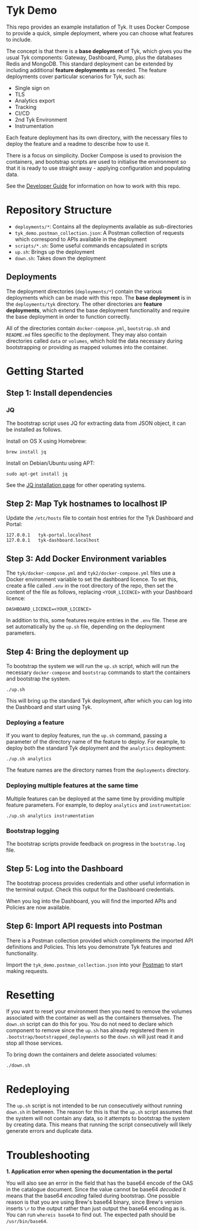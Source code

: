 # Tyk Demo

This repo provides an example installation of Tyk. It uses Docker Compose to provide a quick, simple deployment, where you can choose what features to include.

The concept is that there is a **base deployment** of Tyk, which gives you the usual Tyk components: Gateway, Dashboard, Pump, plus the databases Redis and MongoDB. This standard deployment can be extended by including additional **feature deployments** as needed. The feature deployments cover particular scenarios for Tyk, such as:

* Single sign on
* TLS
* Analytics export
* Tracking
* CI/CD
* 2nd Tyk Environment
* Instrumentation

Each feature deployment has its own directory, with the necessary files to deploy the feature and a readme to describe how to use it.

There is a focus on simplicity. Docker Compose is used to provision the containers, and bootstrap scripts are used to initialise the environment so that it is ready to use straight away - applying configuration and populating data.

See the [Developer Guide](developer-guide.md) for information on how to work with this repo.

# Repository Structure

* `deployments/*`: Contains all the deployments available as sub-directories
* `tyk_demo.postman_collection.json`: A Postman collection of requests which correspond to APIs available in the deployment
* `scripts/*.sh`: Some useful commands encapsulated in scripts
* `up.sh`: Brings up the deployment
* `down.sh`: Takes down the deployment

## Deployments

The deployment directories (`deployments/*`) contain the various deployments which can be made with this repo. The **base deployment** is in the `deployments/tyk` directory. The other directories are **feature deployments**, which extend the base deployment functionality and require the base deployment in order to function correctly.

All of the directories contain `docker-compose.yml`, `bootstrap.sh` and `README.md` files specific to the deployment. They may also contain directories called `data` or `volumes`, which hold the data necessary during bootstrapping or providing as mapped volumes into the container.

# Getting Started

## Step 1: Install dependencies

### JQ

The bootstrap script uses JQ for extracting data from JSON object, it can be installed as follows.

Install on OS X using Homebrew:

```
brew install jq
```

Install on Debian/Ubuntu using APT:

```
sudo apt-get install jq
```

See the [JQ installation page](https://stedolan.github.io/jq/download/) for other operating systems.

## Step 2: Map Tyk hostnames to localhost IP

Update the `/etc/hosts` file to contain host entries for the Tyk Dashboard and Portal:

```
127.0.0.1   tyk-portal.localhost
127.0.0.1   tyk-dashboard.localhost
```

## Step 3: Add Docker Environment variables

The `tyk/docker-compose.yml` and `tyk2/docker-compose.yml` files use a Docker environment variable to set the dashboard licence. To set this, create a file called `.env` in the root directory of the repo, then set the content of the file as follows, replacing `<YOUR_LICENCE>` with your Dashboard licence:

```
DASHBOARD_LICENCE=<YOUR_LICENCE>
```

In addition to this, some features require entries in the `.env` file. These are set automatically by the `up.sh` file, depending on the deployment parameters.

## Step 4: Bring the deployment up

To bootstrap the system we will run the `up.sh` script, which will run the necessary `docker-compose` and `bootstrap` commands to start the containers and bootstrap the system. 

```
./up.sh
```

This will bring up the standard Tyk deployment, after which you can log into the Dashboard and start using Tyk.

### Deploying a feature

If you want to deploy features, run the `up.sh` command, passing a parameter of the directory name of the feature to deploy. For example, to deploy both the standard Tyk deployment and the `analytics` deployment:

```
./up.sh analytics
```

The feature names are the directory names from the `deployments` directory.

### Deploying multiple features at the same time

Multiple features can be deployed at the same time by providing multiple feature parameters. For example, to deploy `analytics` and `instrumentation`:

```
./up.sh analytics instrumentation
```

### Bootstrap logging

The bootstrap scripts provide feedback on progress in the `bootstrap.log` file.

## Step 5: Log into the Dashboard

The bootstrap process provides credentials and other useful information in the terminal output. Check this output for the Dashboard credentials.

When you log into the Dashboard, you will find the imported APIs and Policies are now available.

## Step 6: Import API requests into Postman

There is a Postman collection provided which compliments the imported API definitions and Policies. This lets you demonstrate Tyk features and functionality.

Import the `tyk_demo.postman_collection.json` into your [Postman](https://postman.com) to start making requests.

# Resetting

If you want to reset your environment then you need to remove the volumes associated with the container as well as the containers themselves. The `down.sh` script can do this for you.
You do not need to declare which component to remove since the `up.sh` has already registered them in `.bootstrap/bootstrapped_deployments` so the `down.sh` will just read it and stop all those services.

To bring down the containers and delete associated volumes:

```
./down.sh
```

# Redeploying

The `up.sh` script is not intended to be run consecutively without running `down.sh` in between. The reason for this is that the `up.sh` script assumes that the system will not contain any data, so it attempts to bootstrap the system by creating data. This means that running the script consecutively will likely generate errors and duplicate data.

# Troubleshooting

**1. Application error when opening the documentation in the portal**

You will also see an error in the field that has the base64 encode of the OAS in the catalogue document.
Since the value cannot be base64 *decoded* it means that the base64 *encoding* failed during bootstrap.
One possible reason is that you are using Brew's base64 binary, since Brew's version inserts `\r` to the output rather than just output the base64 encoding as is. You can run `whereis base64` to find out. The expected path should be `/usr/bin/base64`.
